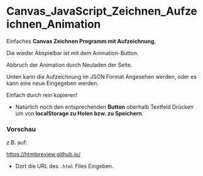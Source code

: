 # Canvas_JavaScript_Zeichnen_Aufzeichnen_Animation

Einfaches **Canvas Zeichnen Programm mit Aufzeichnung**,

Die wieder Abspielbar ist mit dem Animation-Button.

Abbruch der Animation durch Neuladen der Seite.


Unten kann die Aufzeichnung im JSON Format Angesehen werden, oder es kann eine neue Eingegeben werden.

Einfach durch rein kopieren!

- Natürlich noch den entsprechenden **Button** oberhalb Textfeld Drücken um von **localStorage zu Holen bzw. zu Speichern**.


### Vorschau

z.B. auf:

https://htmlpreview.github.io/

- Dort die URL des `.html` Files Eingeben.
